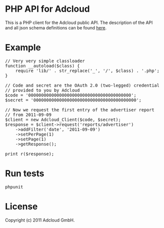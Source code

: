 # PHP API for Adcloud

This is a PHP client for the Adcloud public API. The description of
the API and all json schema definitions can be found 
[here](https://github.com/adcloud/api-json-schema).

# Example

<pre>
// Very very simple classloader
function __autoload($class) {
    require 'lib/' . str_replace('_', '/', $class) . '.php';
}

// Code and secret are the OAuth 2.0 (two-legged) credentials
// provided to you by Adcloud
$code = '0000000000000000000000000000000000000000';
$secret = '0000000000000000000000000000000000000000';

// Now we request the first entry of the advertiser report
// from 2011-09-09
$client = new Adcloud_Client($code, $secret);
$response = $client->request('reports/advertiser')
    ->addFilter('date', '2011-09-09')
    ->setPerPage(1)
    ->setPage(1)
    ->getResponse();

print_r($response);
</pre>

# Run tests

<pre>
phpunit
</pre>

# License

Copyright (c) 2011 Adcloud GmbH.
